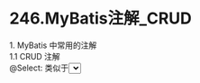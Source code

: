 # 246.MyBatis注解_CRUD

1. MyBatis 中常用的注解<br />1.1 CRUD 注解<br />@Select: 类似于<select><br />![](https://cdn.nlark.com/yuque/0/2019/png/349894/1561720232271-5050a7af-2b20-4a79-b040-1728d665fa0d.png#align=left&display=inline&height=390&originHeight=372&originWidth=792&status=done&width=831)<br />![](https://cdn.nlark.com/yuque/0/2019/png/349894/1561720232354-0937831e-9ebf-4ffd-ab4d-b198f280a803.png#align=left&display=inline&height=272&originHeight=351&originWidth=1072&status=done&width=831)<br />原来要通过接口和配置文件创建实现类,现在连配置文件都省了<br />@Insert: 类似于<insert><br />@Update: 类似于<update><br />@Delete: 类似于<delete><br />package com.bjsxt.mapper;<br />import java.util.List;<br />import org.apache.ibatis.annotations.Delete;<br />import org.apache.ibatis.annotations.Insert;<br />import org.apache.ibatis.annotations.Select;<br />import org.apache.ibatis.annotations.Update;<br />import com.bjsxt.pojo.Student;<br />public interface StudentMapper {<br />@Select("select * from t_student")<br />List<Student> selAll();<br />@Insert("insert into t_student values (default, #{name}, #{age},<br />#{gender}, #{cid})")<br />int insStu(Student student);<br />@Update("update t_student set age=#{1} where id=#{0}")<br />int updStu(int id, int age);<br />@Delete("delete from t_student where id=#{0}")<br />int delStu(int id);<br />}
